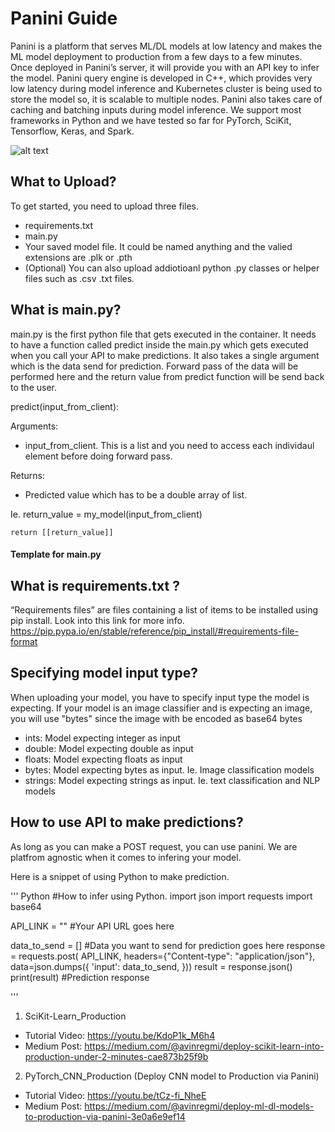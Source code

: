 # Panini Guide

Panini is a platform that serves ML/DL models at low latency and makes the ML model deployment to production from a few days to a few minutes. Once deployed in Panini’s server, it will provide you with an API key to infer the model. Panini query engine is developed in C++, which provides very low latency during model inference and Kubernetes cluster is being used to store the model so, it is scalable to multiple nodes. Panini also takes care of caching and batching inputs during model inference. We support most frameworks in Python and we have tested so far for PyTorch, SciKit, Tensorflow, Keras, and Spark. 

![alt text](https://panini.ai/static/img/Panini_deployment_reduce.png)

## What to Upload?

To get started, you need to upload three files.

- requirements.txt
- main.py
- Your saved model file. It could be named anything and the valied extensions are .plk or .pth
- (Optional) You can also upload addiotioanl python .py classes or helper files such as .csv .txt files. 

## What is main.py? 

main.py is the first python file that gets executed in the container. It needs to have a function called             predict inside the main.py which gets executed when you call your API to make predictions. It also takes a single argument which is the data send for prediction. Forward pass of the data will be performed here and the return value from predict function will be send back to the user. 

predict(input_from_client):

Arguments:
- input_from_client. This is a list and you need to access each individaul element before doing forward pass. 

Returns:
- Predicted value which has to be a double array of list.

Ie. return_value = my_model(input_from_client)
   
    return [[return_value]]

#### Template for main.py





## What is requirements.txt ?
“Requirements files” are files containing a list of items to be installed using pip install. 
Look into this link for more info. https://pip.pypa.io/en/stable/reference/pip_install/#requirements-file-format


## Specifying model input type?

When uploading your model, you have to specify input type the model is expecting. If your model is an image classifier and is expecting an image, you will use "bytes" since the image with be encoded as base64 bytes

- ints: Model expecting integer as input
- double: Model expecting double as input
- floats: Model expecting floats as input
- bytes: Model expecting bytes as input. Ie. Image classification models
- strings: Model expecting strings as input. Ie. text classification and NLP models

## How to use API to make predictions? 

As long as you can make a POST request, you can use panini. We are platfrom agnostic when it comes to infering your model.

Here is a snippet of using Python to make prediction. 

''' Python
#How to infer using Python.
import json
import requests
import base64

API_LINK = "" #Your API URL goes here

data_to_send = [] #Data you want to send for prediction goes here
response = requests.post(
     API_LINK,
     headers={"Content-type": "application/json"},
     data=json.dumps({
         'input': data_to_send,
     }))
result = response.json()
print(result) #Prediction response

'''





1. SciKit-Learn_Production
  - Tutorial Video: https://youtu.be/KdoP1k_M6h4
  - Medium Post: https://medium.com/@avinregmi/deploy-scikit-learn-into-production-under-2-minutes-cae873b25f9b


 2. PyTorch_CNN_Production (Deploy CNN model to Production via Panini)

 - Tutorial Video: https://youtu.be/tCz-fi_NheE
 - Medium Post: https://medium.com/@avinregmi/deploy-ml-dl-models-to-production-via-panini-3e0a6e9ef14


